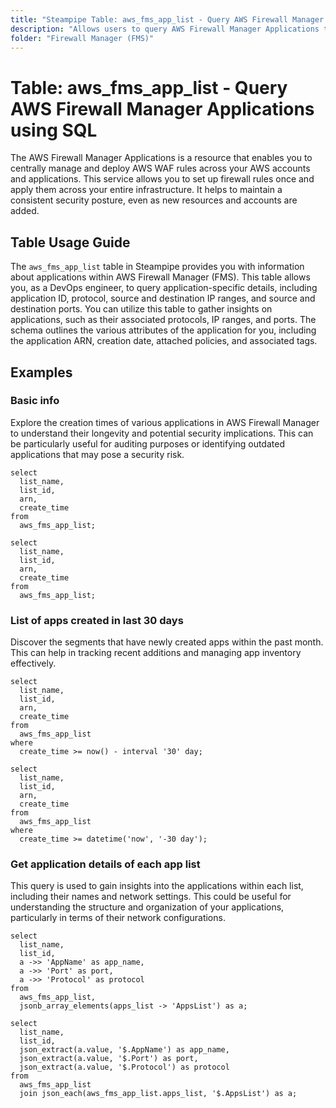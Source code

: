 ```yaml
---
title: "Steampipe Table: aws_fms_app_list - Query AWS Firewall Manager Applications using SQL"
description: "Allows users to query AWS Firewall Manager Applications to obtain comprehensive details about each application, including application ID, protocol, source and destination IP ranges, and source and destination ports."
folder: "Firewall Manager (FMS)"
---
```


# Table: aws_fms_app_list - Query AWS Firewall Manager Applications using SQL

The AWS Firewall Manager Applications is a resource that enables you to centrally manage and deploy AWS WAF rules across your AWS accounts and applications. This service allows you to set up firewall rules once and apply them across your entire infrastructure. It helps to maintain a consistent security posture, even as new resources and accounts are added.

## Table Usage Guide

The `aws_fms_app_list` table in Steampipe provides you with information about applications within AWS Firewall Manager (FMS). This table allows you, as a DevOps engineer, to query application-specific details, including application ID, protocol, source and destination IP ranges, and source and destination ports. You can utilize this table to gather insights on applications, such as their associated protocols, IP ranges, and ports. The schema outlines the various attributes of the application for you, including the application ARN, creation date, attached policies, and associated tags.

## Examples

### Basic info
Explore the creation times of various applications in AWS Firewall Manager to understand their longevity and potential security implications. This can be particularly useful for auditing purposes or identifying outdated applications that may pose a security risk.

```sql+postgres
select
  list_name,
  list_id,
  arn,
  create_time
from
  aws_fms_app_list;
```

```sql+sqlite
select
  list_name,
  list_id,
  arn,
  create_time
from
  aws_fms_app_list;
```

### List of apps created in last 30 days
Discover the segments that have newly created apps within the past month. This can help in tracking recent additions and managing app inventory effectively.

```sql+postgres
select
  list_name,
  list_id,
  arn,
  create_time
from
  aws_fms_app_list
where
  create_time >= now() - interval '30' day;
```

```sql+sqlite
select
  list_name,
  list_id,
  arn,
  create_time
from
  aws_fms_app_list
where
  create_time >= datetime('now', '-30 day');
```

### Get application details of each app list
This query is used to gain insights into the applications within each list, including their names and network settings. This could be useful for understanding the structure and organization of your applications, particularly in terms of their network configurations.

```sql+postgres
select
  list_name,
  list_id,
  a ->> 'AppName' as app_name,
  a ->> 'Port' as port,
  a ->> 'Protocol' as protocol
from
  aws_fms_app_list,
  jsonb_array_elements(apps_list -> 'AppsList') as a;

```

```sql+sqlite
select
  list_name,
  list_id,
  json_extract(a.value, '$.AppName') as app_name,
  json_extract(a.value, '$.Port') as port,
  json_extract(a.value, '$.Protocol') as protocol
from
  aws_fms_app_list
  join json_each(aws_fms_app_list.apps_list, '$.AppsList') as a;
```
